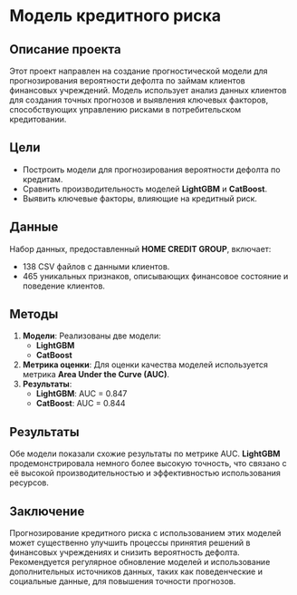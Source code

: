 # Модель кредитного риска

## Описание проекта
Этот проект направлен на создание прогностической модели для прогнозирования вероятности дефолта по займам клиентов финансовых учреждений. Модель использует анализ данных клиентов для создания точных прогнозов и выявления ключевых факторов, способствующих управлению рисками в потребительском кредитовании.

## Цели
- Построить модели для прогнозирования вероятности дефолта по кредитам.
- Сравнить производительность моделей **LightGBM** и **CatBoost**.
- Выявить ключевые факторы, влияющие на кредитный риск.

## Данные
Набор данных, предоставленный **HOME CREDIT GROUP**, включает:
- 138 CSV файлов с данными клиентов.
- 465 уникальных признаков, описывающих финансовое состояние и поведение клиентов.

## Методы
1. **Модели**: Реализованы две модели:
    - **LightGBM**
    - **CatBoost**
2. **Метрика оценки**: Для оценки качества моделей используется метрика **Area Under the Curve (AUC)**.
3. **Результаты**: 
    - **LightGBM**: AUC = 0.847
    - **CatBoost**: AUC = 0.844

## Результаты
Обе модели показали схожие результаты по метрике AUC. **LightGBM** продемонстрировала немного более высокую точность, что связано с её высокой производительностью и эффективностью использования ресурсов.

## Заключение
Прогнозирование кредитного риска с использованием этих моделей может существенно улучшить процессы принятия решений в финансовых учреждениях и снизить вероятность дефолта. Рекомендуется регулярное обновление моделей и использование дополнительных источников данных, таких как поведенческие и социальные данные, для повышения точности прогнозов.
